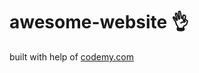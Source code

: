 # awesome-website :ok_hand:                                                                                                             
built with help of <a href="http://johnelder.com/">codemy.com</a>
